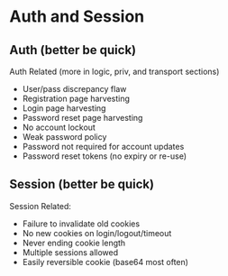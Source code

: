 # Auth and Session


## Auth (better be quick)

Auth Related (more in logic, priv, and transport sections)

- User/pass discrepancy flaw
- Registration page harvesting
- Login page harvesting
- Password reset page harvesting
- No account lockout
- Weak password policy
- Password not required for account updates
- Password reset tokens (no expiry or re-use)

## Session (better be quick)

Session Related:
- Failure to invalidate old cookies
- No new cookies on login/logout/timeout
- Never ending cookie length
- Multiple sessions allowed
- Easily reversible cookie (base64 most often)
